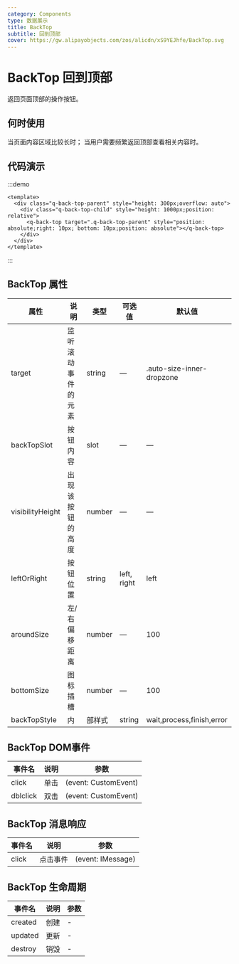 ```yaml
---
category: Components
type: 数据展示
title: BackTop
subtitle: 回到顶部
cover: https://gw.alipayobjects.com/zos/alicdn/xS9YEJhfe/BackTop.svg
---
```


<script lang="ts" setup>
import { onMounted } from "vue";
onMounted(()=>{import ("@zzjz/v-component/dist2/assets/q-back-top.js");})

</script>

# BackTop  回到顶部

返回页面顶部的操作按钮。

## 何时使用

当页面内容区域比较长时；
当用户需要频繁返回顶部查看相关内容时。

## 代码演示

:::demo

```vue
<template>
  <div class="q-back-top-parent" style="height: 300px;overflow: auto">
    <div class="q-back-top-child" style="height: 1000px;position: relative">
      <q-back-top target=".q-back-top-parent" style="position: absolute;right: 10px; bottom: 10px;position: absolute"></q-back-top>
    </div>
  </div>
</template>
```

:::

## BackTop 属性

| 属性               | 说明        | 类型       | 可选值                       | 默认值  |
|------------------|-----------|----------|---------------------------|------|
| target           | 监听滚动事件的元素 | string | —                         | .auto-size-inner-dropzone     |
| backTopSlot      | 按钮内容      | slot     | —                         | —    |
| visibilityHeight | 出现该按钮的高度  | number   | —                         | —    |
| leftOrRight      | 按钮位置      | string   | left, right               | left |
| aroundSize       | 左/右偏移距离   | number   | —                         | 100  |
| bottomSize       | 图标插槽      | number   | —                         | 100  |
| backTopStyle     | 内|部样式      | string   | wait,process,finish,error | —    |

## BackTop DOM事件

| 事件名      | 说明  | 参数                   |
|----------|-----|----------------------|
| click    | 单击  | (event: CustomEvent) |
| dblclick | 双击  | (event: CustomEvent) |

## BackTop 消息响应

| 事件名                 | 说明        | 参数                |
|---------------------|-----------|-------------------|
| click   | 点击事件 | (event: IMessage) |

## BackTop 生命周期

| 事件名       | 说明                                                     | 参数                 |
| ------------ | -------------------------------------------------------- | -------------------- |
| created      | 创建                                                     | - |
| updated      | 更新                                                     | - |
| destroy      | 销毁                                                     | - |